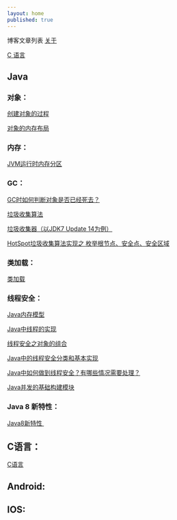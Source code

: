 ```yaml
---
layout: home
published: true
---
```


博客文章列表                   <a href="about.md">关于</a>

<a href="C语言.jpg">C 语言</a>

## Java

### 对象：

<a href="/_post/Java/创建对象的过程.jpg">创建对象的过程</a>

<a href="/_post/Java/对象的内存布局.jpg">对象的内存布局</a>



### 内存：

<a href="/_post/Java/JVM运行时内存.jpg">JVM运行时内存分区</a>



### GC：

<a href="/_post/Java/如何判断对象是否已经死去.jpg">GC时如何判断对象是否已经死去？</a>

<a href="/_post/Java/垃圾收集算法.jpg">垃圾收集算法</a>

<a href="/_post/Java/垃圾收集器（以JDK7 Update 14为例）.jpg">垃圾收集器（以JDK7 Update 14为例）</a>

<a href="/_post/Java/HotSpot垃圾收集算法实现之 枚举根节点、安全点、安全区域.jpg">HotSpot垃圾收集算法实现之 枚举根节点、安全点、安全区域</a>



### 类加载：

<a href="/_post/Java/JVM类加载.jpg">类加载</a>



### 线程安全：

<a href="/_post/Java/Java内存模型.jpg">Java内存模型</a>

<a href="/_post/Java/线程实现.jpg">Java中线程的实现</a>

<a href="/_post/Java/对象的组合.jpg">线程安全之对象的组合</a>

<a href="/_post/Java/线程安全.jpg">Java中的线程安全分类和基本实现</a>

<a href="/_post/Java/线程安全性.jpg">Java中如何做到线程安全？有哪些情况需要处理？</a>

<a href="/_post/Java/Java并发的基础构建模块.jpg">Java并发的基础构建模块</a>



### Java 8 新特性：

<a href="/_post/Java/Java8新特性.jpg">Java8新特性 </a>



## C语言：

<a href="../_post/C语言.jpg">C语言</a>



## Android:





## IOS:





